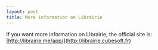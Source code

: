 ```yaml
---
layout: post
title: More information on Librairie
---
```


If you want more information on Librairie, the official site is: [http://librairie.me/app/](http://librairie.cubesoft.fr)